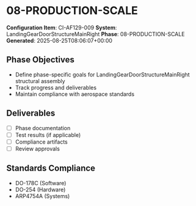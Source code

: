# 08-PRODUCTION-SCALE

**Configuration Item**: CI-AF129-009
**System**: LandingGearDoorStructureMainRight
**Phase**: 08-PRODUCTION-SCALE
**Generated**: 2025-08-25T08:06:07+00:00

## Phase Objectives
- Define phase-specific goals for LandingGearDoorStructureMainRight structural assembly
- Track progress and deliverables
- Maintain compliance with aerospace standards

## Deliverables
- [ ] Phase documentation
- [ ] Test results (if applicable)
- [ ] Compliance artifacts
- [ ] Review approvals

## Standards Compliance
- DO-178C (Software)
- DO-254 (Hardware)
- ARP4754A (Systems)


